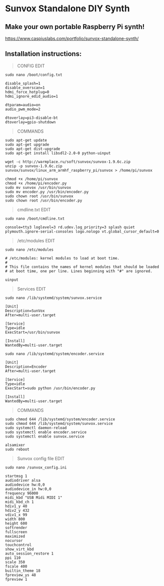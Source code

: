 # Sunvox Standalone DIY Synth
## Make your own portable Raspberry Pi synth!
https://www.caspiuslabs.com/portfolio/sunvox-standalone-synth/

## Installation instructions:

> CONFIG EDIT

    sudo nano /boot/config.txt

    disable_splash=1
    disable_overscan=1
    hdmi_force_hotplug=0
    hdmi_ignore_edid_audio=1

    dtparam=audio=on
    audio_pwm_mode=2

    dtoverlay=pi3-disable-bt
    dtoverlay=gpio-shutdown

> COMMANDS

    sudo apt-get update
    sudo apt-get upgrade
    sudo apt-get dist-upgrade
    sudo apt-get install libsdl2-2.0-0 python-uinput

    wget -c http://warmplace.ru/soft/sunvox/sunvox-1.9.6c.zip
    unzip -p sunvox-1.9.6c.zip sunvox/sunvox/linux_arm_armhf_raspberry_pi/sunvox > /home/pi/sunvox

    chmod +x /home/pi/sunvox
    chmod +x /home/pi/encoder.py
    sudo mv sunvox /usr/bin/sunvox
    sudo mv encoder.py /usr/bin/encoder.py
    sudo chown root /usr/bin/sunvox
    sudo chown root /usr/bin/encoder.py

> cmdline.txt EDIT

    sudo nano /boot/cmdline.txt

    console=tty3 loglevel=3 rd.udev.log_priority=3 splash quiet plymouth.ignore-serial-consoles logo.nologo vt.global_cursor_default=0

> /etc/modules EDIT

    sudo nano /etc/modules

    # /etc/modules: kernel modules to load at boot time.
    #
    # This file contains the names of kernel modules that should be loaded
    # at boot time, one per line. Lines beginning with "#" are ignored.

    uinput

> Services EDIT

    sudo nano /lib/systemd/system/sunvox.service

    [Unit]
    Description=SunVox
    After=multi-user.target

    [Service]
    Type=idle
    ExecStart=/usr/bin/sunvox

    [Install]
    WantedBy=multi-user.target

    sudo nano /lib/systemd/system/encoder.service

    [Unit]
    Description=Encoder
    After=multi-user.target

    [Service]
    Type=idle
    ExecStart=sudo python /usr/bin/encoder.py

    [Install]
    WantedBy=multi-user.target

> COMMANDS

    sudo chmod 644 /lib/systemd/system/encoder.service
    sudo chmod 644 /lib/systemd/system/sunvox.service
    sudo systemctl daemon-reload
    sudo systemctl enable encoder.service
    sudo systemctl enable sunvox.service

    alsamixer
    sudo reboot

> Sunvox config file EDIT

    sudo nano /sunvox_config.ini

    startmsg 1
    audiodriver alsa
    audiodevice hw:0,0
    audiodevice_in hw:0,0
    frequency 96000
    midi_kbd "USB Midi MIDI 1"
    midi_kbd_ch 1
    hdiv1_y 40
    hdiv2_y 432
    vdiv1_x 99
    width 800
    height 600
    softrender 
    fullscreen 
    maximized 
    nocursor 
    touchcontrol 
    show_virt_kbd 
    auto_session_restore 1
    ppi 110
    scale 350
    fscale 400
    builtin_theme 18
    fpreview_ys 48
    fpreview 1


